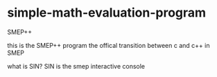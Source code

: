 # simple-math-evaluation-program
SMEP++


this is the SMEP++ program the offical transition between c and c++ in SMEP

what is SIN?
SIN is the smep interactive console

